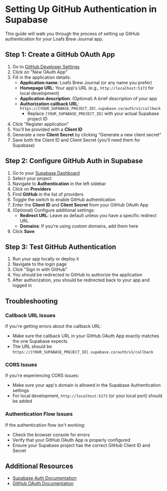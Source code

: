# Setting Up GitHub Authentication in Supabase

This guide will walk you through the process of setting up GitHub authentication for your Loafs Brew Journal app.

## Step 1: Create a GitHub OAuth App

1. Go to [GitHub Developer Settings](https://github.com/settings/developers)
2. Click on "New OAuth App"
3. Fill in the application details:
   - **Application name**: Loafs Brew Journal (or any name you prefer)
   - **Homepage URL**: Your app's URL (e.g., `http://localhost:5173` for local development)
   - **Application description**: (Optional) A brief description of your app
   - **Authorization callback URL**: `https://[YOUR_SUPABASE_PROJECT_ID].supabase.co/auth/v1/callback`
     - Replace `[YOUR_SUPABASE_PROJECT_ID]` with your actual Supabase project ID
4. Click "Register application"
5. You'll be provided with a **Client ID**
6. Generate a new **Client Secret** by clicking "Generate a new client secret"
7. Save both the Client ID and Client Secret (you'll need them for Supabase)

## Step 2: Configure GitHub Auth in Supabase

1. Go to your [Supabase Dashboard](https://app.supabase.com/)
2. Select your project
3. Navigate to **Authentication** in the left sidebar
4. Click on **Providers**
5. Find **GitHub** in the list of providers
6. Toggle the switch to enable GitHub authentication
7. Enter the **Client ID** and **Client Secret** from your GitHub OAuth App
8. (Optional) Configure additional settings:
   - **Redirect URL**: Leave as default unless you have a specific redirect URL
   - **Domains**: If you're using custom domains, add them here
9. Click **Save**

## Step 3: Test GitHub Authentication

1. Run your app locally or deploy it
2. Navigate to the login page
3. Click "Sign in with GitHub"
4. You should be redirected to GitHub to authorize the application
5. After authorization, you should be redirected back to your app and logged in

## Troubleshooting

### Callback URL Issues

If you're getting errors about the callback URL:

- Make sure the callback URL in your GitHub OAuth App exactly matches the one Supabase expects
- The URL should be `https://[YOUR_SUPABASE_PROJECT_ID].supabase.co/auth/v1/callback`

### CORS Issues

If you're experiencing CORS issues:

- Make sure your app's domain is allowed in the Supabase Authentication settings
- For local development, `http://localhost:5173` (or your local port) should be added

### Authentication Flow Issues

If the authentication flow isn't working:

- Check the browser console for errors
- Verify that your GitHub OAuth App is properly configured
- Ensure your Supabase project has the correct GitHub Client ID and Secret

## Additional Resources

- [Supabase Auth Documentation](https://supabase.com/docs/guides/auth)
- [GitHub OAuth Documentation](https://docs.github.com/en/developers/apps/building-oauth-apps/authorizing-oauth-apps)
